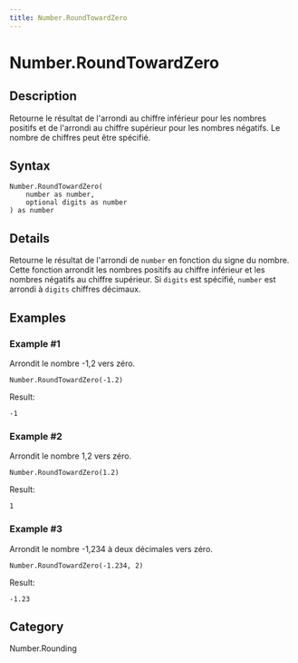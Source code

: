 ```yaml
---
title: Number.RoundTowardZero
---
```


# Number.RoundTowardZero


## Description

Retourne le résultat de l&#39;arrondi au chiffre inférieur pour les nombres positifs et de l&#39;arrondi au chiffre supérieur pour les nombres négatifs. Le nombre de chiffres peut être spécifié.


## Syntax

```powerquery
Number.RoundTowardZero(
    number as number,
    optional digits as number
) as number
```


## Details

Retourne le résultat de l'arrondi de <code>number</code> en fonction du signe du nombre. Cette fonction arrondit les nombres positifs au chiffre inférieur et les nombres négatifs au chiffre supérieur.     Si <code>digits</code> est spécifié, <code>number</code> est arrondi à <code>digits</code> chiffres décimaux.  


## Examples

### Example #1 
Arrondit le nombre -1,2 vers zéro.
```powerquery
Number.RoundTowardZero(-1.2)
```

Result: 
```powerquery
-1
```


### Example #2 
Arrondit le nombre 1,2 vers zéro.
```powerquery
Number.RoundTowardZero(1.2)
```

Result: 
```powerquery
1
```


### Example #3 
Arrondit le nombre -1,234 à deux décimales vers zéro.
```powerquery
Number.RoundTowardZero(-1.234, 2)
```

Result: 
```powerquery
-1.23
```




## Category
Number.Rounding
